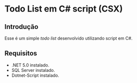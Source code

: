 # Todo List em C# script (CSX)

## Introdução

Esse é um simple _todo list_ desenvolvido utilizando script em C#.

## Requisitos

- .NET 5.0 instalado.
- SQL Server instalado.
- Dotnet-Script instalado.
